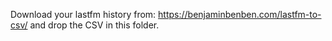 
Download your lastfm history from: https://benjaminbenben.com/lastfm-to-csv/ and drop the CSV in this folder.
